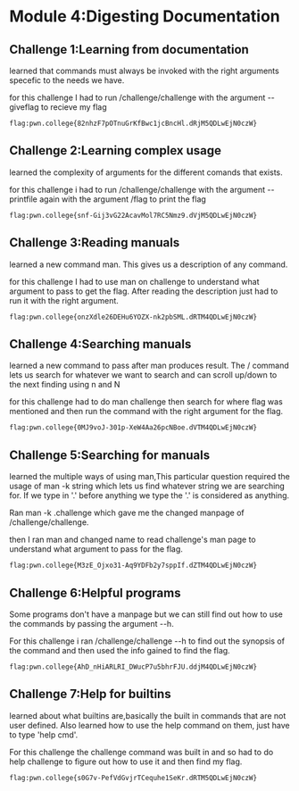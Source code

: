 # Module 4:Digesting Documentation

## Challenge 1:Learning from documentation
learned that commands must always be invoked with the right arguments specefic to the needs we have.

for this challenge I had to run /challenge/challenge with the argument --giveflag to recieve my flag
```
flag:pwn.college{82nhzF7pOTnuGrKfBwc1jcBncHl.dRjM5QDLwEjN0czW}
```
##

## Challenge 2:Learning complex usage
learned the complexity of arguments for the different comands that exists.

for this challenge i had to run /challenge/challenge with the argument --printfile again with the argument /flag to print the flag
```
flag:pwn.college{snf-Gij3vG22AcavMol7RC5Nmz9.dVjM5QDLwEjN0czW}
```
##

## Challenge 3:Reading manuals
learned a new command man. This gives us a description of any command.

for this challenge I had to use man on challenge to understand what argument to pass to get the flag. After reading the description just had to run it with the right argument.
```
flag:pwn.college{onzXdle26DEHu6YOZX-nk2pbSML.dRTM4QDLwEjN0czW}
```
##

## Challenge 4:Searching manuals 
learned a new command to pass after man produces result. The / command lets us search for whatever we want to search and can scroll up/down to the next finding using n and N 

for this challenge had to do man challenge then search for where flag was mentioned and then run the command with the right argument for the flag.
```
flag:pwn.college{0MJ9voJ-301p-XeW4Aa26pcNBoe.dVTM4QDLwEjN0czW}
```
##

## Challenge 5:Searching for manuals
learned the multiple ways of using man,This particular question required the usage of man -k string which lets us find whatever string we are searching for. If we type in '.' before anything we type the '.'  is considered as anything.

Ran man -k .challenge which gave me the changed manpage of /challenge/challenge.

then I ran man and changed name to read challenge's man page to understand what argument to pass for the flag.
```
flag:pwn.college{M3zE_Ojxo31-Aq9YDFb2y7sppIf.dZTM4QDLwEjN0czW}
```
##

## Challenge 6:Helpful programs
Some programs don't have a manpage but we can still find out how to use the commands by passing the argument --h.

For this challenge i ran /challenge/challenge --h to find out the synopsis of the command and then used the info gained to find the flag.
```
flag:pwn.college{AhD_nHiARLRI_DWucP7u5bhrFJU.ddjM4QDLwEjN0czW}
```
##

## Challenge 7:Help for builtins
learned about what builtins are,basically the built in commands that are not user defined. Also learned how to use the help command on them, just have to type 'help cmd'.

For this challenge the challenge command was built in and so had to do help challenge to figure out how to use it and then find my flag.
```
flag:pwn.college{s0G7v-PefVdGvjrTCequhe1SeKr.dRTM5QDLwEjN0czW}
```
##
